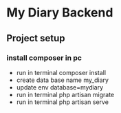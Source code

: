 # My Diary Backend
 ## Project setup
### install composer in pc
 - run in terminal composer install
 - create data base  name my_diary
 - update env database=mydiary
 - run in terminal php artisan migrate 
 - run in terminal php artisan serve
